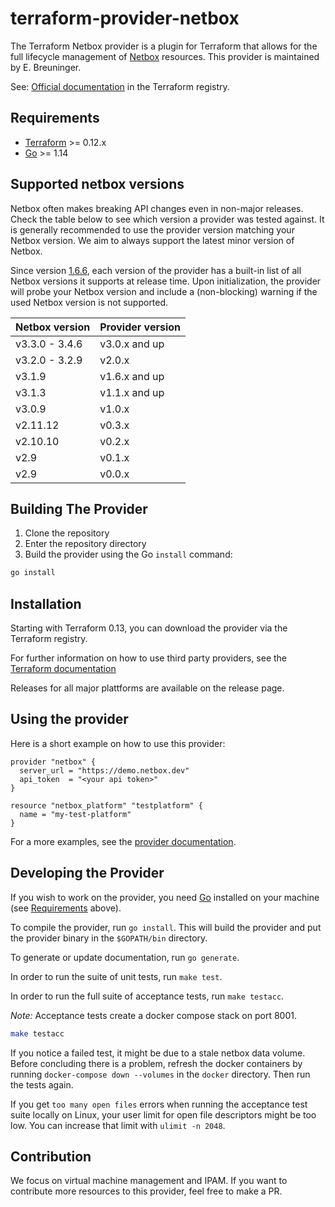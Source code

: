 # terraform-provider-netbox

The Terraform Netbox provider is a plugin for Terraform that allows for the full lifecycle management of [Netbox](https://netbox.readthedocs.io/en/stable/) resources.
This provider is maintained by E. Breuninger.

See: [Official documentation](https://registry.terraform.io/providers/e-breuninger/netbox/latest/docs) in the Terraform registry.

## Requirements

- [Terraform](https://www.terraform.io/downloads.html) >= 0.12.x
- [Go](https://golang.org/doc/install) >= 1.14

## Supported netbox versions

Netbox often makes breaking API changes even in non-major releases. Check the table below to see which version a provider was tested against. It is generally recommended to use the provider version matching your Netbox version. We aim to always support the latest minor version of Netbox.

Since version [1.6.6](https://github.com/e-breuninger/terraform-provider-netbox/commit/0b0b2fffa54d4ab2e5f1677e948b01e56ba211c8), each version of the provider has a built-in list of all Netbox versions it supports at release time. Upon initialization, the provider will probe your Netbox version and include a (non-blocking) warning if the used Netbox version is not supported.

| Netbox version | Provider version |
| -------------- | ---------------- |
| v3.3.0 - 3.4.6 | v3.0.x and up    |
| v3.2.0 - 3.2.9 | v2.0.x           |
| v3.1.9         | v1.6.x and up    |
| v3.1.3         | v1.1.x and up    |
| v3.0.9         | v1.0.x           |
| v2.11.12       | v0.3.x           |
| v2.10.10       | v0.2.x           |
| v2.9           | v0.1.x           |
| v2.9           | v0.0.x           |

## Building The Provider

1. Clone the repository
1. Enter the repository directory
1. Build the provider using the Go `install` command:

```sh
go install
```

## Installation

Starting with Terraform 0.13, you can download the provider via the Terraform registry.

For further information on how to use third party providers, see the [Terraform documentation](https://www.terraform.io/docs/configuration/providers.html)

Releases for all major plattforms are available on the release page.

## Using the provider

Here is a short example on how to use this provider:

```hcl
provider "netbox" {
  server_url = "https://demo.netbox.dev"
  api_token  = "<your api token>"
}

resource "netbox_platform" "testplatform" {
  name = "my-test-platform"
}
```

For a more examples, see the [provider documentation](https://registry.terraform.io/providers/e-breuninger/netbox/latest/docs).

## Developing the Provider

If you wish to work on the provider, you need [Go](http://www.golang.org) installed on your machine (see [Requirements](#requirements) above).

To compile the provider, run `go install`. This will build the provider and put the provider binary in the `$GOPATH/bin` directory.

To generate or update documentation, run `go generate`.

In order to run the suite of unit tests, run `make test`.

In order to run the full suite of acceptance tests, run `make testacc`.

_Note:_ Acceptance tests create a docker compose stack on port 8001.

```sh
make testacc
```

If you notice a failed test, it might be due to a stale netbox data volume. Before concluding there is a problem,
refresh the docker containers by running `docker-compose down --volumes` in the `docker` directory. Then run the tests again.

If you get `too many open files` errors when running the acceptance test suite locally on Linux, your user limit for open file descriptors might be too low. You can increase that limit with `ulimit -n 2048`.

## Contribution

We focus on virtual machine management and IPAM. If you want to contribute more resources to this provider, feel free to make a PR.
